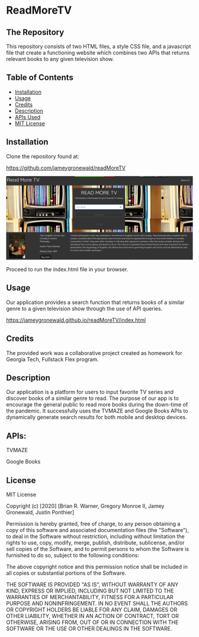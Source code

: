 # ReadMoreTV

## The Repository

This repository consists of two HTML files, a style CSS file, and a javascript file that create a functioning website which combines two APIs that returns relevant books to any given television show.

## Table of Contents 

* [Installation](#installation)
* [Usage](#usage)
* [Credits](#credits)
* [Description](#description)
* [APIs Used](#APIs)
* [MIT License](#License)

## Installation

Clone the repository found at:

https://github.com/jameygronewald/readMoreTV

![Deployed Website](Assets\Capturereadmoretv.PNG)

Proceed to run the index.html file in your browser.

## Usage 

Our application provides a search function that returns books of a similar genre to a given television show through the use of API queries.

https://jameygronewald.github.io/readMoreTV/index.html

## Credits

The provided work was a collaborative project created as homework for Georgia Tech, Fullstack Flex program.


## Description

Our application is a platform for users to input favorite TV series and discover books of a similar genre to read.
The purpose of our app is to encourage the general public to read more books during the down-time of the pandemic.
It successfully uses the TVMAZE and Google Books APIs to dynamically generate search results for both mobile and desktop devices.

## APIs: 

TVMAZE

Google Books

## License

MIT License

Copyright (c) [2020] [Brian R. Warner, Gregory Monroe II, Jamey Gronewald, Justin Ponthier]

Permission is hereby granted, free of charge, to any person obtaining a copy
of this software and associated documentation files (the "Software"), to deal
in the Software without restriction, including without limitation the rights
to use, copy, modify, merge, publish, distribute, sublicense, and/or sell
copies of the Software, and to permit persons to whom the Software is
furnished to do so, subject to the following conditions:

The above copyright notice and this permission notice shall be included in all
copies or substantial portions of the Software.

THE SOFTWARE IS PROVIDED "AS IS", WITHOUT WARRANTY OF ANY KIND, EXPRESS OR
IMPLIED, INCLUDING BUT NOT LIMITED TO THE WARRANTIES OF MERCHANTABILITY,
FITNESS FOR A PARTICULAR PURPOSE AND NONINFRINGEMENT. IN NO EVENT SHALL THE
AUTHORS OR COPYRIGHT HOLDERS BE LIABLE FOR ANY CLAIM, DAMAGES OR OTHER
LIABILITY, WHETHER IN AN ACTION OF CONTRACT, TORT OR OTHERWISE, ARISING FROM,
OUT OF OR IN CONNECTION WITH THE SOFTWARE OR THE USE OR OTHER DEALINGS IN THE
SOFTWARE.


